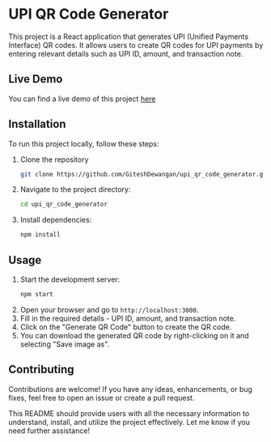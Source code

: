
# UPI QR Code Generator

This project is a React application that generates UPI (Unified Payments Interface) QR codes. It allows users to create QR codes for UPI payments by entering relevant details such as UPI ID, amount, and transaction note.

## Live Demo

You can find a live demo of this project [here]((https://develop.qr-upi.pages.dev/))

## Installation

To run this project locally, follow these steps:

1. Clone the repository
   ```bash
   git clone https://github.com/GiteshDewangan/upi_qr_code_generator.git
   ```
2. Navigate to the project directory:
   ```bash
   cd upi_qr_code_generator
   ```
3. Install dependencies:
   ```bash
   npm install
   ```

## Usage

1. Start the development server:
   ```bash
   npm start
   ```
2. Open your browser and go to `http://localhost:3000`.
3. Fill in the required details - UPI ID, amount, and transaction note.
4. Click on the "Generate QR Code" button to create the QR code.
5. You can download the generated QR code by right-clicking on it and selecting "Save image as".

## Contributing

Contributions are welcome! If you have any ideas, enhancements, or bug fixes, feel free to open an issue or create a pull request.

This README should provide users with all the necessary information to understand, install, and utilize the project effectively. Let me know if you need further assistance!
